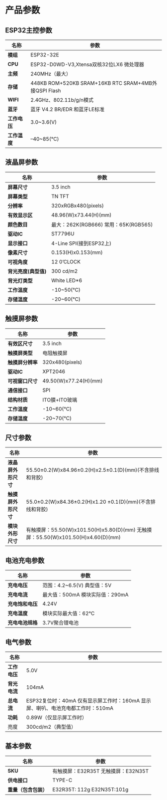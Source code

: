 # 产品参数

## ESP32主控参数

| **名称**     | **参数**                                             |
|--------------|------------------------------------------------------|
| **模组**     | ESP32-32E                                            |
| **CPU**      | ESP32-D0WD-V3,Xtensa双核32位LX6 微处理器             |
| **主频**     | 240MHz（最大）                                       |
| **存储**     | 448KB ROM+520KB SRAM+16KB RTC SRAM+4MB外接QSPI Flash |
| **WIFI**     | 2.4GHz、802.11b/g/n模式                              |
| **蓝牙**     | 蓝牙 V4.2 BR/EDR 和蓝牙LE标准                        |
| **工作电压** | 3.0\~3.6(V)                                          |
| **工作温度** | –40\~85(℃)                                           |

## 液晶屏参数

| **名称**             | **参数**                             |
|----------------------|--------------------------------------|
| **屏幕尺寸**         | 3.5 inch                             |
| **屏幕类型**         | TN TFT                               |
| **分辨率**           | 320xRGBx480(pixels)                  |
| **有效显示区**       | 48.96(W)x73.44(H)(mm)                |
| **颜色数目**         | 最大：262K(RGB666) 常用：65K(RGB565) |
| **驱动IC**           | ST7796U                              |
| **显示接口**         | 4-Line SPI(接到ESP32上)              |
| **像素尺寸**         | 0.153(H)x0.153(mm)                   |
| **可视角度**         | 12 0’CLOCK                           |
| **背光亮度(典型值)** | 300 cd/m2                            |
| **背光灯类型**       | White LED\*6                         |
| **工作温度**         | -10\~50(℃)                           |
| **存储温度**         | -20\~60(℃)                           |

## 触摸屏参数

| **名称**         | **参数**              |
|------------------|-----------------------|
| **有效区尺寸**   | 3.5 inch              |
| **触摸屏类型**   | 电阻触摸屏            |
| **触摸屏分辨率** | 320x480(pixels)       |
| **驱动IC**       | XPT2046               |
| **可视窗口尺寸** | 49.50(W)x77.24(H)(mm) |
| **通信接口**     | SPI                   |
| **结构材质**     | ITO膜+ITO玻璃         |
| **工作温度**     | -10\~60(℃)            |
| **存储温度**     | -20\~70(℃)            |

## 尺寸参数

| **名称**           | **参数**                                                                          |
|--------------------|-----------------------------------------------------------------------------------|
| **液晶屏外形尺寸** | 55.50±0.2(W)x84.96±0.2(H)x2.5±0.1(D)(mm)(不含排线和背胶)                          |
| **触摸屏外形尺寸** | 55.0±0.2(W)x84.36±0.2(H)x1.20 ±0.1(D)(mm)(不含排线和背胶)                         |
| **模块外形尺寸**   | 有触摸屏：55.50(W)x101.50(H)x5.80(D)(mm) 无触摸屏：55.50(W)x101.50(H)x4.60(D)(mm) |

## 电池充电参数

| **名称**         | **参数**                        |
|------------------|---------------------------------|
| **充电电压**     | 范围：4.2\~6.5(V) 典型值：5V    |
| **充电电流**     | 最大值：500mA 模块实际值：290mA |
| **充电饱和电压** | 4.24V                           |
| **充电温度**     | 模块实际最大值：62℃             |
| **充电电池规格** | 3.7V聚合锂电池                  |

## 电气参数

| **名称**     | **参数**                                                                        |
|--------------|---------------------------------------------------------------------------------|
| **工作电压** | 5.0V                                                                            |
| **背光电流** | 104mA                                                                           |
| **总电流**   | ESP32复位时：40mA 仅有显示屏工作时：160mA 显示屏、喇叭、电池充电都工作时：510mA |
| **功耗**     | 0.89W（仅显示屏工作时）                                                         |
| 亮度         | 300cd/m2（典型值）                                                              |

## 基本参数

| **名称**             | **参数**                            |
|----------------------|-------------------------------------|
| **SKU**              | 有触摸屏：E32R35T 无触摸屏：E32N35T |
| **供电接口**         | TYPE-C                              |
| **重量（包含包装）** | E32R35T: 112g E32N35T:101g          |
